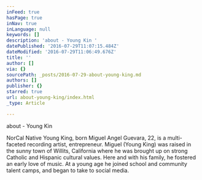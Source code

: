 ```yaml
---
inFeed: true
hasPage: true
inNav: true
inLanguage: null
keywords: []
description: 'about - Young Kin '
datePublished: '2016-07-29T11:07:15.484Z'
dateModified: '2016-07-29T11:06:49.676Z'
title: ''
author: []
via: {}
sourcePath: _posts/2016-07-29-about-young-king.md
authors: []
publisher: {}
starred: true
url: about-young-king/index.html
_type: Article

---
```

about - Young Kin 

NorCal Native Young King, born Miguel Angel Guevara, 22, is a multi-faceted recording artist, entrepreneur. Miguel (Young King) was raised in the sunny town of Willits, California where he was brought up on strong Catholic and Hispanic cultural values. Here and with his family, he fostered an early love of music. At a young age he joined school and community talent camps, and began to take to social media.